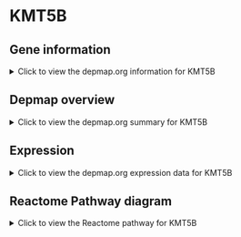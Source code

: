 <h1>KMT5B</h1>

<h2>Gene information</h2>
<details>
  <summary>Click to view the depmap.org information for KMT5B</summary>
  <p><a href="https://depmap.org/portal/gene/KMT5B?tab=about" target="_BLANK">Open page in a new tab...</a></p>
  <iframe src="https://depmap.org/portal/gene/KMT5B?tab=about" style="border:none;width:100%;height:800px"></iframe>
</details>

<h2>Depmap overview</h2>
<details>
  <summary>Click to view the depmap.org summary for KMT5B</summary>
  <p><a href="https://depmap.org/portal/gene/KMT5B?tab=overview" target="_BLANK">Open page in a new tab...</a></p>
  <iframe src="https://depmap.org/portal/gene/KMT5B?tab=overview" style="border:none;width:100%;height:800px"></iframe>
</details>

<h2>Expression</h2>
<details>
  <summary>Click to view the depmap.org expression data for KMT5B</summary>
  <p><a href="https://depmap.org/portal/gene/KMT5B?tab=characterization" target="_BLANK">Open page in a new tab...</a></p>
  <iframe src="https://depmap.org/portal/gene/KMT5B?tab=characterization" style="border:none;width:100%;height:800px"></iframe>
</details>



<h2>Reactome Pathway diagram</h2>
<details>
  <summary>Click to view the Reactome pathway for KMT5B</summary>
  <p><a href="https://reactome.org/PathwayBrowser/#/R-HSA-3214841" target="_BLANK">Open page in a new tab...</a></p>
  <p>PKMTs methylate histone lysines</p>
<iframe src="https://reactome.org/PathwayBrowser/#/R-HSA-3214841" style="border:none;width:100%;height:800px"></iframe>
</details>



